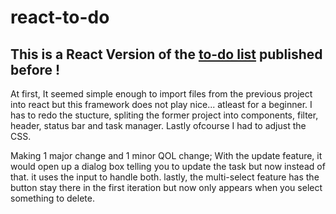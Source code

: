 # react-to-do
## This is a React Version of the [to-do list](https://github.com/NammanShukla/todo-list) published before ! 

At first, It seemed simple enough to import files from the previous project into react but this framework does not play nice... atleast for a beginner. I has to redo the stucture, spliting the former project into components, filter, header, status bar and task manager. Lastly ofcourse I had to adjust the CSS. 


Making 1 major change and 1 minor QOL change; With the update feature, it would open up a dialog box telling you to update the task but now instead of that. it uses the input to handle both. lastly, the multi-select feature has the button stay there in the first iteration but now only appears when you select something to delete.
